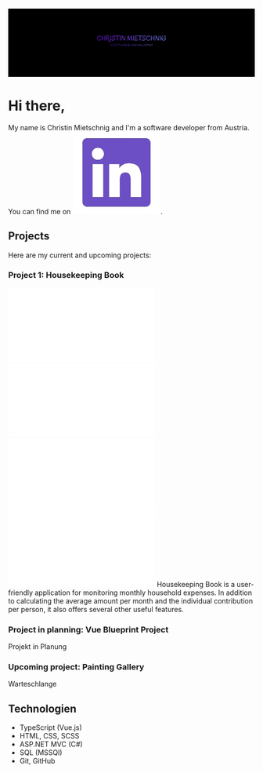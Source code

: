 ![Header](./assets/images/ReadMe/ReadMeHeader.png)

# Hi there,

My name is Christin Mietschnig and I'm a software developer from Austria. You can find me on [![LinkedIn][1.2]][1].

## Projects
Here are my current and upcoming projects:

### Project 1: Housekeeping Book
![](vue.js)
![](vue.js)
![](vue.js)
![](vue.js)
Housekeeping Book is a user-friendly application for monitoring monthly household expenses. In addition to calculating the average amount per month and the individual contribution per person, it also offers several other useful features.

### Project in planning: Vue Blueprint Project
Projekt in Planung

### Upcoming project: Painting Gallery
Warteschlange


## Technologien
- TypeScript (Vue.js)
- HTML, CSS, SCSS
- ASP.NET MVC (C#)
- SQL (MSSQl)
- Git, GitHub


<!-- links to social media accounts -->

[1]: www.linkedin.com/in/christin-mietschnig-9a402a213
[1.2]: ./assets/images/ReadMe/linkedIn.png
